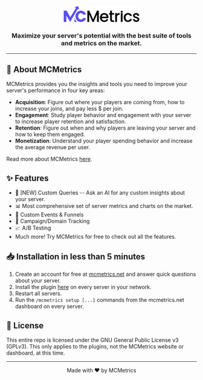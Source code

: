 <!-- # MCMetrics -->

<p align="center">
  <img src="textlogo.png" alt="MCMetrics Logo" width="200"/>
</p>

<h3 align="center">Maximize your server's potential with the best suite of tools and metrics on the market.</h3>

<!-- <p align="center">
  <a href="https://mcmetrics.net">Website</a> •
  <a href="#about">About</a> •
  <a href="#installation">Installation</a> •
  <a href="#license">License</a>
</p> -->

---

## 🚀 About MCMetrics

MCMetrics provides you the insights and tools you need to improve your server's performance in four key areas:

- **Acquisition**: Figure out where your players are coming from, how to increase your joins, and pay less $ per join.
- **Engagement**: Study player behavior and engagement with your server to increase player retention and satisfaction.
- **Retention**: Figure out when and why players are leaving your server and how to keep them engaged.
- **Monetization**: Understand your player spending behavior and increase the average revenue per user.

Read more about MCMetrics [here](https://mcmetrics.net/about).

## ✨ Features

- 🌟 [NEW] Custom Queries -- Ask an AI for any custom insights about your server.
- 📊 Most comprehensive set of server metrics and charts on the market.
- 🔌 Custom Events & Funnels
- 🔄 Campaign/Domain Tracking
- 📈 A/B Testing
- Much more! Try MCMetrics for free to check out all the features.

## 📥 Installation in less than 5 minutes

1. Create an account for free at [mcmetrics.net](https://mcmetrics.net) and answer quick questions about your server.
2. Install the plugin [here](https://github.com/MCMetrics/plugins) on every server in your network.
3. Restart all servers.
4. Run the `/mcmetrics setup [...]` commands from the mcmetrics.net dashboard on every server.

## 📄 License

This entire repo is licensed under the GNU General Public License v3 (GPLv3). This only applies to the plugins, not the MCMetrics website or dashboard, at this time.

---

<p align="center">
  Made with ❤️ by MCMetrics
</p>
